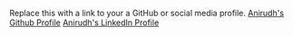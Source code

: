 Replace this with a link to your a GitHub or social media profile.
[Anirudh's Github Profile](https://github.com/anirudhjayaraman)
[Anirudh's LinkedIn Profile](https://www.linkedin.com/in/anirudhjay/)
